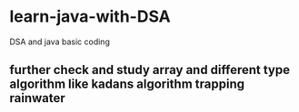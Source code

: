 # learn-java-with-DSA
DSA and java basic coding


<h2>further check and study array and different type algorithm like kadans algorithm trapping rainwater<h2>
